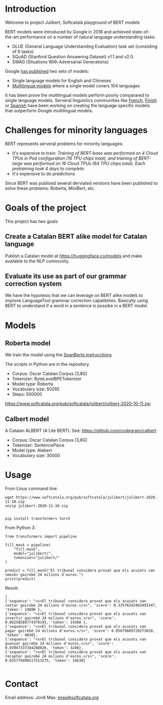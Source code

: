 # Introduction

Welcome to project Julibert, Softcatalà playground of BERT models 

BERT models were introduced by Google in 2018 and achieved state-of-the-art performance on a number of natural language understanding tasks:

* GLUE (General Language Understanding Evaluation) task set (consisting of 9 tasks)
* SQuAD (Stanford Question Answering Dataset) v1.1 and v2.0.
* SWAG (Situations With Adversarial Generations)

Google [has published](https://github.com/google-research/bert) two sets of models:

* Single language models for English and Chineses
* [Multilingual models](https://github.com/google-research/bert/blob/master/multilingual.md) where a single model covers 104 languages

It has been prove the multilingual models perform poorly comparared to single language models. Serveral linguistics communities like [French](https://camembert-model.fr/), [Finish](https://arxiv.org/abs/1912.07076) or [Spanish](https://skimai.com/roberta-language-model-for-spanish/) have been working on creating the language specific models that outperform Google multilingual models.

# Challenges for minority languages

BERT represents serveral problems for minority languages:

* It's expensive to train: <em>Training of BERT-base was performed on 4 Cloud TPUs in Pod configuration (16 TPU chips total), and training of BERT-large was performed on 16 Cloud TPUs (64 TPU chips total). Each pretraining took 4 days to complete</em>. 
* It's expensive to do predictions

Since BERT was publised several derviated versions have been published to solve these problems: Roberta, MiniBert, etc.

# Goals of the project

This project has two goals

## Create a Catalan BERT alike model for Catalan language 

Publish a Catalan model at https://huggingface.co/models and make available to the NLP community.

## Evaluate its use as part of our grammar correction system

We have the hypotesis that we can leverage on BERT alike models to improve LanguageTool grammar correction capatibities. Basically using BERT to understand if a word in a sentence is possibe in a BERT model.

# Models

## Roberta model

We train the model using the [SpanBerta instrucctions](https://skimai.com/roberta-language-model-for-spanish/)

The scripts in Python are in the repository

* Corpus: Oscar Catalan Corpus (3,8G)
* Tokenizer: ByteLevelBPETokenizer
* Model type: Roberta
* Vocabulary size: 50265
* Steps: 500000

https://www.softcatala.org/pub/softcatala/julibert/julibert-2020-10-11.zip

## Calbert model

A Catalan ALBERT (A Lite BERT). See: https://github.com/codegram/calbert

* Corpus: Oscar Catalan Corpus (3,8G)
* Tokenizer: SentencePiece
* Model type: Alebert
* Vocabulary size: 30000

# Usage

From Linux command line:

```
wget https://www.softcatala.org/pub/softcatala/julibert/julibert-2020-11-10.zip
unzip julibert-2020-11-10.zip 


pip install transformers torch

```

From Python 3:

```
from transformers import pipeline

fill_mask = pipeline(
    "fill-mask",
    model="julibert/",
    tokenizer="julibert/"
)

predict = fill_mask("El tribunal considera provat que els acusats van <mask> gairebé 24 milions d'euros.")
print(predict)

```

Result:

```
[
{'sequence': "<s>El tribunal considera provat que els acusats van costar gairebé 24 milions d'euros.</s>", 'score': 0.33576342463493347, 'token': 14808 },
{'sequence': "<s>El tribunal considera provat que els acusats van invertir gairebé 24 milions d'euros.</s>", 'score': 0.06258589774370193, 'token': 14388 },
{'sequence': "<s>El tribunal considera provat que els acusats van pagar gairebé 24 milions d'euros.</s>", 'score': 0.05679689720273018, 'token': 4030}, 
{'sequence': "<s>El tribunal considera provat que els acusats van guanyar gairebé 24 milions d'euros.</s>", 'score': 0.03947337344288826, 'token': 3246}, 
{'sequence': "<s>El tribunal considera provat que els acusats van recaptar gairebé 24 milions d'euros.</s>", 'score': 0.035779498517513275, 'token': 14638}


```

# Contact

Email address: Jordi Mas: jmas@softcatala.org


